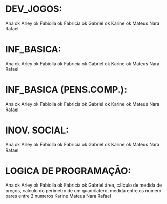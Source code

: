 # DEV_JOGOS:
Ana ok
Arley ok
Fabiolla ok
Fabricia ok
Gabriel ok
Karine ok
Mateus
Nara
Rafael
# INF_BASICA:
Ana ok
Arley ok
Fabiolla ok
Fabricia ok
Gabriel ok
Karine ok
Mateus
Nara
Rafael
# INF_BASICA (PENS.COMP.):
Ana ok
Arley  ok
Fabiolla ok
Fabricia ok
Gabriel ok
Karine ok
Mateus
Nara
Rafael
# INOV. SOCIAL:
Ana ok
Arley ok
Fabiolla ok
Fabricia ok
Gabriel ok
Karine ok
Mateus
Nara
Rafael
# LOGICA DE PROGRAMAÇÃO:
Ana ok
Arley ok
Fabiolla ok
Fabricia ok
Gabriel área, cálculo de medida de preços, calculo do perímetro de um quadrilatero, medida entre os numero pares entre 2 numeros
Karine
Mateus
Nara
Rafael